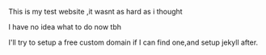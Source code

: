 This is my test website ,it wasnt as hard as i thought

I have no idea what to do now tbh

I'll try to setup a free custom domain if I can find one,and setup jekyll after.
